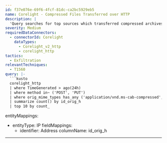 ```yaml
---
id: f37e076e-69f6-4fcf-81dc-ca2bc5929eb5
name: Corelight - Compressed Files Transferred over HTTP
description: |
  'Query searches for top sources which transferred compressed archives over HTTP.'
severity: Medium
requiredDataConnectors:
  - connectorId: Corelight
    dataTypes:
      - Corelight_v2_http
      - corelight_http
tactics:
  - Exfiltration
relevantTechniques:
  - T1560
query: |-
  ```kusto
  corelight_http
  | where TimeGenerated > ago(24h)
  | where method in~ ('POST', 'PUT')
  | where orig_mime_types has_any ('application/vnd.ms-cab-compressed', 'application/warc', 'application/x-7z-compressed', 'application/x-ace', 'application/x-arc', 'application/x-archive', 'application/x-arj', 'application/x-compress', 'application/x-cpio', 'application/x-dmg', 'application/x-eet', 'application/x-gzip', 'application/x-lha', 'application/x-lrzip', 'application/x-lz4', 'application/x-lzma', 'application/x-lzh', 'application/x-lzip', 'application/x-rar', 'application/x-rpm', 'application/x-stuffit', 'application/x-tar', 'application/x-xz', 'application/x-zoo', 'application/zip')
  | summarize count() by id_orig_h
  | top 10 by count_
  ```
entityMappings:
  - entityType: IP
    fieldMappings:
      - identifier: Address
        columnName: id_orig_h
---
```


